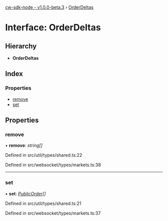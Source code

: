 [cw-sdk-node - v1.0.0-beta.3](../README.md) › [OrderDeltas](orderdeltas.md)

# Interface: OrderDeltas

## Hierarchy

* **OrderDeltas**

## Index

### Properties

* [remove](orderdeltas.md#remove)
* [set](orderdeltas.md#set)

## Properties

###  remove

• **remove**: *string[]*

Defined in src/util/types/shared.ts:22

Defined in src/websocket/types/markets.ts:38

___

###  set

• **set**: *[PublicOrder](publicorder.md)[]*

Defined in src/util/types/shared.ts:21

Defined in src/websocket/types/markets.ts:37
